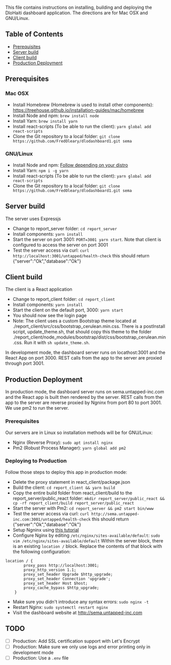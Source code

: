 This file contains instructions on installing, building and deploying the DloHaiti dashboard application. The directions are for Mac OSX and GNU/Linux.

## Table of Contents
- [Prerequisites](#prerequisites)
- [Server build](#server-build)
- [Client build](#client-build)
- [Production Deployment](#production-deployment)


## Prerequisites
### Mac OSX
* Install Homebrew (Homebrew is used to install other components):
https://treehouse.github.io/installation-guides/mac/homebrew
* Install Node and npm: `brew install node`
* Install Yarn: `brew install yarn`
* Install react-scripts (To be able to run the client): `yarn global add react-scripts`
* Clone the Git repository to a local folder: `git clone https://github.com/FredOleary/dlodashboard1.git sema`

### GNU/Linux
* Install Node and npm: [Follow depending on your distro](https://nodejs.org/en/download/package-manager/)
* Install Yarn: `npm i -g yarn`
* Install react-scripts (To be able to run the client): `yarn global add react-scripts`
* Clone the Git repository to a local folder: `git clone https://github.com/FredOleary/dlodashboard1.git sema`

## Server build
The server uses Expressjs
* Change to report_server folder: `cd report_server`
* Install components: `yarn install`
* Start the server on port 3001: `PORT=3001 yarn start`. Note that client is configured to access the server on port 3001
* Test the server access via curl: `curl http://localhost:3001/untapped/health-check` this should return {"server":"Ok","database":"Ok"}

## Client build
The client is a React application
* Change to report_client folder: `cd report_client`
* Install components: `yarn install`
* Start the client on the default port, 3000: `yarn start`
* You should now see the login page
* Note: The client uses a custom Bootstrap theme located at ./report_client/src/css/bootstrap_cerulean.min.css. There is a postInstall script, update_theme.sh, that should copy this theme to the folder ./report_client/node_modules/bootstrap/dist/css/bootstrap_cerulean.min.css. Run it with `sh update_theme.sh`.

In development mode, the dashboard server runs on locathost:3001 and the React App on port 3000. REST calls from the app to the server are proxied through port 3001.

## Production Deployment
In production mode, the dashboard server runs on sema.untapped-inc.com and the React app is built then rendered by the server. REST calls from the app to the server are reverse proxied by Ngninx from port 80 to port 3001. We use pm2 to run the server.

### Prerequisites

Our servers are in Linux so installation methods will be for GNU/Linux:

* Nginx (Reverse Proxy): `sudo apt install nginx`
* Pm2 (Robust Process Manager): `yarn global add pm2`

### Deploying to Production

Follow those steps to deploy this app in production mode:
 * Delete the proxy statement in react_client/package.json
 * Build the client: `cd report_client && yarn build`
 * Copy the entire build folder from react_client/build to the report_server/public_react folder:
     `mkdir report_server/public_react && cp -rf report_client/build report_server/public_react`
* Start the server with Pm2: `cd report_server && pm2 start bin/www`
* Test the server access via curl: `curl http://sema.untapped-inc.com:3001/untapped/health-check` this should return {"server":"Ok","database":"Ok"}
* Setup Ngninx using [this tutorial](https://www.digitalocean.com/community/tutorials/how-to-install-nginx-on-ubuntu-16-04)
* Configure Nginx by editing `/etc/nginx/sites-available/default`:
    `sudo vim /etc/nginx/sites-available/default`
Within the server block, there is an existing `location /` block. Replace the contents of that block with the following configuration:
```
location / {
        proxy_pass http://localhost:3001;
        proxy_http_version 1.1;
        proxy_set_header Upgrade $http_upgrade;
        proxy_set_header Connection 'upgrade';
        proxy_set_header Host $host;
        proxy_cache_bypass $http_upgrade;
    }
```
* Make sure you didn't introduce any syntax errors: `sudo nginx -t`
* Restart Nginx: `sudo systemctl restart nginx`
* Visit the dashboard website at http://sema.untapped-inc.com

## TODO
- [ ] Production: Add SSL certification support with Let's Encrypt
- [ ] Production: Make sure we only use logs and error printing only in development mode
- [ ] Production: Use a `.env` file
